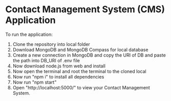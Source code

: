 # Contact Management System (CMS) Application
 
To run the application:
1. Clone the repository into local folder
2. Download MongoDB and MongoDB Compass for local database
3. Create a new connection in MongoDB and copy the URI of DB and paste the path into DB_URI of .env file
4. Now download node.js from web and install
5. Now open the terminal and root the terminal to the cloned local
6. Now run "npm i" to install all dependencies
7. Now run "npm start"
8. Open "http://localhost:5000/" to view your Contact Management System.
